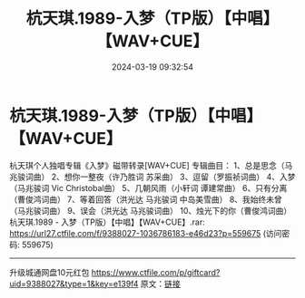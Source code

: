 ﻿---
title: 杭天琪.1989-入梦（TP版）【中唱】【WAV+CUE】
date: 2024-03-19 09:32:54
categories: WAV车载音乐、镜像
tags: 华语中文
---
# 杭天琪.1989-入梦（TP版）【中唱】【WAV+CUE】

杭天琪个人独唱专辑《入梦》磁带转录[WAV+CUE]
专辑曲目：
1、总是思念（马兆骏词曲）
2、想你一整夜（许乃胜词 苏采曲）
3、逗留（罗振祯词曲）
4、入梦（马兆骏词 Vic Christobal曲）
5、几朝风雨（小轩词 谭建常曲）
6、只有分离（曹俊鸿词曲）
7、等着回答（洪光达 马兆骏词 中岛美雪曲）
8、我始终未曾（马兆骏词曲）
9、误会（洪光达 马兆骏词曲）
10、烛光下的你（曹俊鸿词曲）
杭天琪.1989 - 入梦（TP版）【中唱】【WAV+CUE】.rar: https://url27.ctfile.com/f/9388027-1036786183-e46d23?p=559675
(访问密码: 559675)
*******************************************************************************
升级城通网盘10元红包 https://www.ctfile.com/p/giftcard?uid=9388027&type=1&key=e139f4
原文：[链接](https://blog.sina.com.cn/s/blog_1647c7e76010314s2.html)